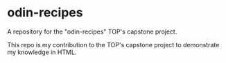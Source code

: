 # odin-recipes

A repository for the "odin-recipes" TOP's capstone project.

This repo is my contribution to the TOP's capstone project to demonstrate my knowledge in HTML.
